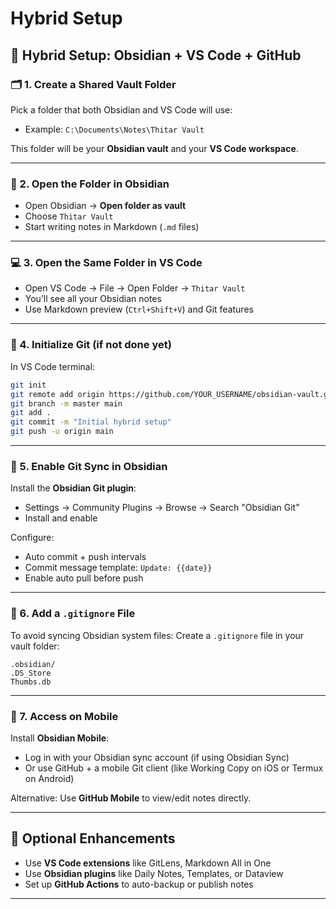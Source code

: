 # Hybrid Setup

## 🔗 Hybrid Setup: Obsidian + VS Code + GitHub

### 🗂️ 1. **Create a Shared Vault Folder**

Pick a folder that both Obsidian and VS Code will use:

- Example: `C:\Documents\Notes\Thitar Vault`

This folder will be your **Obsidian vault** and your **VS Code workspace**.

---

### 🧠 2. **Open the Folder in Obsidian**

- Open Obsidian → **Open folder as vault**
- Choose `Thitar Vault`
- Start writing notes in Markdown (`.md` files)

---

### 💻 3. **Open the Same Folder in VS Code**

- Open VS Code → File → Open Folder → `Thitar Vault`
- You’ll see all your Obsidian notes
- Use Markdown preview (`Ctrl+Shift+V`) and Git features

---

### 🔄 4. **Initialize Git (if not done yet)**

In VS Code terminal:

```bash
git init
git remote add origin https://github.com/YOUR_USERNAME/obsidian-vault.git
git branch -m master main
git add .
git commit -m "Initial hybrid setup"
git push -u origin main
```

---

### 🔁 5. **Enable Git Sync in Obsidian**

Install the **Obsidian Git plugin**:

- Settings → Community Plugins → Browse → Search "Obsidian Git"
- Install and enable

Configure:

- Auto commit + push intervals
- Commit message template: `Update: {{date}}`
- Enable auto pull before push

---

### 🧼 6. **Add a `.gitignore` File**

To avoid syncing Obsidian system files: Create a `.gitignore` file in your vault folder:

```gitignore
.obsidian/
.DS_Store
Thumbs.db
```

---

### 📱 7. **Access on Mobile**

Install **Obsidian Mobile**:

- Log in with your Obsidian sync account (if using Obsidian Sync)
- Or use GitHub + a mobile Git client (like Working Copy on iOS or Termux on Android)

Alternative: Use **GitHub Mobile** to view/edit notes directly.

---

## 🧩 Optional Enhancements

- Use **VS Code extensions** like GitLens, Markdown All in One
- Use **Obsidian plugins** like Daily Notes, Templates, or Dataview
- Set up **GitHub Actions** to auto-backup or publish notes

---

